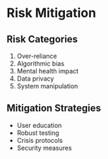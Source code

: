 # Risk Mitigation

## Risk Categories
1. Over-reliance
2. Algorithmic bias
3. Mental health impact
4. Data privacy
5. System manipulation

## Mitigation Strategies
- User education
- Robust testing
- Crisis protocols
- Security measures